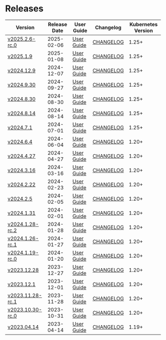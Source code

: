 #  Releases

|  Version | Release Date | User Guide | Changelog | Kubernetes Version |
|--------------------------- | ------------ | ---------- | --------- | ------------------ |
| [v2025.2.6-rc.0](https:/github.com/kubestash/CHANGELOG/releases/tag/v2025.2.6-rc.0) | 2025-02-06 | [User Guide](https://kubestash.com/docs/v2025.2.6-rc.0) | [CHANGELOG](/releases/v2025.2.6-rc.0/README.md) | 1.25+ |
| [v2025.1.9](https:/github.com/kubestash/CHANGELOG/releases/tag/v2025.1.9) | 2025-01-08 | [User Guide](https://kubestash.com/docs/v2025.1.9) | [CHANGELOG](/releases/v2025.1.9/README.md) | 1.25+ |
| [v2024.12.9](https:/github.com/kubestash/CHANGELOG/releases/tag/v2024.12.9) | 2024-12-07 | [User Guide](https://kubestash.com/docs/v2024.12.9) | [CHANGELOG](/releases/v2024.12.9/README.md) | 1.25+ |
| [v2024.9.30](https:/github.com/kubestash/CHANGELOG/releases/tag/v2024.9.30) | 2024-09-27 | [User Guide](https://kubestash.com/docs/v2024.9.30) | [CHANGELOG](/releases/v2024.9.30/README.md) | 1.25+ |
| [v2024.8.30](https:/github.com/kubestash/CHANGELOG/releases/tag/v2024.8.30) | 2024-08-30 | [User Guide](https://kubestash.com/docs/v2024.8.30) | [CHANGELOG](/releases/v2024.8.30/README.md) | 1.25+ |
| [v2024.8.14](https:/github.com/kubestash/CHANGELOG/releases/tag/v2024.8.14) | 2024-08-14 | [User Guide](https://kubestash.com/docs/v2024.8.14) | [CHANGELOG](/releases/v2024.8.14/README.md) | 1.25+ |
| [v2024.7.1](https:/github.com/kubestash/CHANGELOG/releases/tag/v2024.7.1) | 2024-07-01 | [User Guide](https://kubestash.com/docs/v2024.7.1) | [CHANGELOG](/releases/v2024.7.1/README.md) | 1.25+ |
| [v2024.6.4](https:/github.com/kubestash/CHANGELOG/releases/tag/v2024.6.4) | 2024-06-04 | [User Guide](https://kubestash.com/docs/v2024.6.4) | [CHANGELOG](/releases/v2024.6.4/README.md) | 1.20+ |
| [v2024.4.27](https:/github.com/kubestash/CHANGELOG/releases/tag/v2024.4.27) | 2024-04-27 | [User Guide](https://kubestash.com/docs/v2024.4.27) | [CHANGELOG](/releases/v2024.4.27/README.md) | 1.20+ |
| [v2024.3.16](https:/github.com/kubestash/CHANGELOG/releases/tag/v2024.3.16) | 2024-03-16 | [User Guide](https://kubestash.com/docs/v2024.3.16) | [CHANGELOG](/releases/v2024.3.16/README.md) | 1.20+ |
| [v2024.2.22](https:/github.com/kubestash/CHANGELOG/releases/tag/v2024.2.22) | 2024-02-23 | [User Guide](https://kubestash.com/docs/v2024.2.22) | [CHANGELOG](/releases/v2024.2.22/README.md) | 1.20+ |
| [v2024.2.5](https:/github.com/kubestash/CHANGELOG/releases/tag/v2024.2.5) | 2024-02-05 | [User Guide](https://kubestash.com/docs/v2024.2.5) | [CHANGELOG](/releases/v2024.2.5/README.md) | 1.20+ |
| [v2024.1.31](https:/github.com/kubestash/CHANGELOG/releases/tag/v2024.1.31) | 2024-02-01 | [User Guide](https://kubestash.com/docs/v2024.1.31) | [CHANGELOG](/releases/v2024.1.31/README.md) | 1.20+ |
| [v2024.1.28-rc.2](https:/github.com/kubestash/CHANGELOG/releases/tag/v2024.1.28-rc.2) | 2024-01-28 | [User Guide](https://kubestash.com/docs/v2024.1.28-rc.2) | [CHANGELOG](/releases/v2024.1.28-rc.2/README.md) | 1.20+ |
| [v2024.1.26-rc.1](https:/github.com/kubestash/CHANGELOG/releases/tag/v2024.1.26-rc.1) | 2024-01-27 | [User Guide](https://kubestash.com/docs/v2024.1.26-rc.1) | [CHANGELOG](/releases/v2024.1.26-rc.1/README.md) | 1.20+ |
| [v2024.1.19-rc.0](https:/github.com/kubestash/CHANGELOG/releases/tag/v2024.1.19-rc.0) | 2024-01-20 | [User Guide](https://kubestash.com/docs/v2024.1.19-rc.0) | [CHANGELOG](/releases/v2024.1.19-rc.0/README.md) | 1.20+ |
| [v2023.12.28](https:/github.com/kubestash/CHANGELOG/releases/tag/v2023.12.28) | 2023-12-27 | [User Guide](https://kubestash.com/docs/v2023.12.28) | [CHANGELOG](/releases/v2023.12.28/README.md) | 1.20+ |
| [v2023.12.1](https:/github.com/kubestash/CHANGELOG/releases/tag/v2023.12.1) | 2023-12-01 | [User Guide](https://kubestash.com/docs/v2023.12.1) | [CHANGELOG](/releases/v2023.12.1/README.md) | 1.20+ |
| [v2023.11.28-rc.1](https:/github.com/kubestash/CHANGELOG/releases/tag/v2023.11.28-rc.1) | 2023-11-28 | [User Guide](https://kubestash.com/docs/v2023.11.28-rc.1) | [CHANGELOG](/releases/v2023.11.28-rc.1/README.md) | 1.20+ |
| [v2023.10.30-rc.0](https:/github.com/kubestash/CHANGELOG/releases/tag/v2023.10.30-rc.0) | 2023-10-31 | [User Guide](https://kubestash.com/docs/v2023.10.30-rc.0) | [CHANGELOG](/releases/v2023.10.30-rc.0/README.md) | 1.20+ |
| [v2023.04.14](https:/github.com/kubestash/CHANGELOG/releases/tag/v2023.04.14) | 2023-04-14 | [User Guide](https://kubestash.com/docs/v2023.04.14) | [CHANGELOG](/releases/v2023.04.14/README.md) | 1.19+ |
